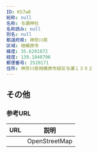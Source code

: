```yaml
---
ID: KS7w8
総称: null
名称: 与瀬神社
名称読み: null
別名: null
都道府県: 神奈川県
区域: 相模原市
緯度: 35.6201072
経度: 139.1840796
郵便番号: 2520171
住所: 神奈川県相模原市緑区与瀬１３９２
---
```


## その他

### 参考URL

| URL | 説明          |
| --- | ------------- |
|     | OpenStreetMap |

